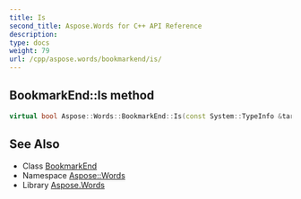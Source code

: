 ```yaml
---
title: Is
second_title: Aspose.Words for C++ API Reference
description: 
type: docs
weight: 79
url: /cpp/aspose.words/bookmarkend/is/
---
```

## BookmarkEnd::Is method




```cpp
virtual bool Aspose::Words::BookmarkEnd::Is(const System::TypeInfo &target) const override
```

## See Also

* Class [BookmarkEnd](../)
* Namespace [Aspose::Words](../../)
* Library [Aspose.Words](../../../)
